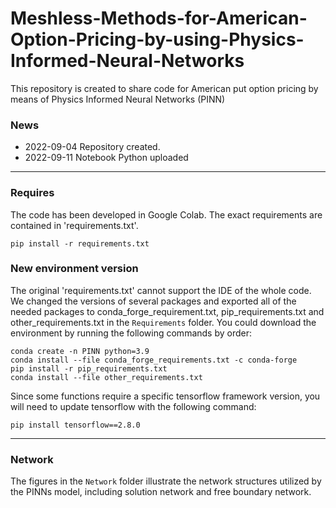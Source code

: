 # Meshless-Methods-for-American-Option-Pricing-by-using-Physics-Informed-Neural-Networks
This repository is created to share code for American put option pricing by means of Physics Informed Neural Networks (PINN)

### News
- 2022-09-04 Repository created.
- 2022-09-11 Notebook Python uploaded

---

### Requires
The code has been developed in Google Colab. The exact requirements are contained in 'requirements.txt'.

`
pip install -r requirements.txt
`

### New environment version
The original 'requirements.txt' cannot support the IDE of the whole code. We changed the versions of several packages and exported all of the needed packages to conda_forge_requirement.txt, pip_requirements.txt and other_requirements.txt in the `Requirements` folder. You could download the environment by running the following commands by order:

`
conda create -n PINN python=3.9
`
\
`
conda install --file conda_forge_requirements.txt -c conda-forge
`
\
`
pip install -r pip_requirements.txt
`
\
`
conda install --file other_requirements.txt
`

Since some functions require a specific tensorflow framework version, you will need to update tensorflow with the following command:

`
pip install tensorflow==2.8.0
`

---

### Network
The figures in the `Network` folder illustrate the network structures utilized by the PINNs model, including solution network and free boundary network.
